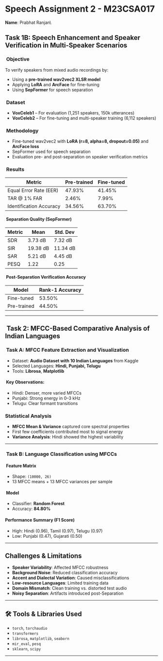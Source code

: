 # Speech Assignment 2 - M23CSA017

**Name**: Prabhat Ranjan\



## Task 1B: Speech Enhancement and Speaker Verification in Multi-Speaker Scenarios

###  Objective

To verify speakers from mixed audio recordings by:

- Using a **pre-trained wav2vec2 XLSR model**
- Applying **LoRA** and **ArcFace** for fine-tuning
- Using **SepFormer** for speech separation

###  Dataset

- **VoxCeleb1** – For evaluation (1,251 speakers, 150k utterances)
- **VoxCeleb2** – For fine-tuning and multi-speaker training (6,112 speakers)

###  Methodology

- Fine-tuned wav2vec2 with **LoRA (r=8, alpha=8, dropout=0.05)** and **ArcFace loss**
- SepFormer used for speech separation
- Evaluation pre- and post-separation on speaker verification metrics

###  Results

| Metric                  | Pre-trained | Fine-tuned |
| ----------------------- | ----------- | ---------- |
| Equal Error Rate (EER)  | 47.93%      | 41.45%     |
| TAR @ 1% FAR            | 2.46%       | 7.99%      |
| Identification Accuracy | 34.56%      | 63.70%     |

####  Separation Quality (SepFormer)

| Metric | Mean     | Std. Dev |
| ------ | -------- | -------- |
| SDR    | 3.73 dB  | 7.32 dB  |
| SIR    | 19.38 dB | 11.34 dB |
| SAR    | 5.21 dB  | 4.45 dB  |
| PESQ   | 1.22     | 0.25     |

####  Post-Separation Verification Accuracy

| Model       | Rank-1 Accuracy |
| ----------- | --------------- |
| Fine-tuned  | 53.50%          |
| Pre-trained | 44.50%          |

---

##  Task 2: MFCC-Based Comparative Analysis of Indian Languages

###  Task A: MFCC Feature Extraction and Visualization

- Dataset: **Audio Dataset with 10 Indian Languages** from Kaggle
- Selected Languages: **Hindi, Punjabi, Telugu**
- Tools: **Librosa**, **Matplotlib**

####  Key Observations:

- Hindi: Denser, more varied MFCCs
- Punjabi: Strong energy in 0–3 kHz
- Telugu: Clear formant transitions

### Statistical Analysis

- **MFCC Mean & Variance** captured core spectral properties
- First few coefficients contributed most to signal energy
- **Variance Analysis**: Hindi showed the highest variability

---

###  Task B: Language Classification using MFCCs

####  Feature Matrix

- Shape: `(10000, 26)`
- 13 MFCC means + 13 MFCC variances per sample

####  Model

- Classifier: **Random Forest**
- Accuracy: **84.80%**

#### Performance Summary (F1 Score)

- High: Hindi (0.96), Tamil (0.97), Telugu (0.97)
- Low: Punjabi (0.47), Gujarati (0.50)

---

## Challenges & Limitations

- **Speaker Variability**: Affected MFCC robustness
- **Background Noise**: Reduced classification accuracy
- **Accent and Dialectal Variation**: Caused misclassifications
- **Low-resource Languages**: Limited training data
- **Domain Mismatch**: Clean training vs. distorted test audio
- **Noisy Separation**: Artifacts introduced post-Separation

---

## 🛠️ Tools & Libraries Used

- `torch`, `torchaudio`
- `transformers`
- `librosa`, `matplotlib`, `seaborn`
- `mir_eval`, `pesq`
- `sklearn`, `scipy`

---
